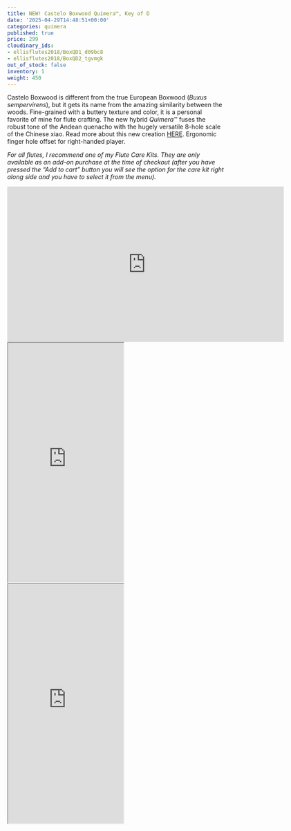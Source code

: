 ```yaml
---
title: NEW! Castelo Boxwood Quimera™, Key of D
date: '2025-04-29T14:48:51+00:00'
categories: quimera
published: true
price: 299
cloudinary_ids:
- ellisflutes2018/BoxQD1_d09bc8
- ellisflutes2018/BoxQD2_tgvmgk
out_of_stock: false
inventory: 1
weight: 450
---
```


Castelo Boxwood is different from the true European Boxwood (*Buxus sempervirens*), but it gets its name from the amazing similarity between the woods.  Fine-grained with a buttery texture and color, it is a personal favorite of mine for flute crafting.  The new hybrid  *Quimera*™ fuses the robust tone of the Andean quenacho with the hugely versatile 8-hole scale of the Chinese xiao.  Read more about this new creation [HERE](https://www.ellisflutes.com/world-flutes/quimera).   Ergonomic finger hole offset for right-handed player.

*For all flutes, I recommend one of my Flute Care Kits. They are only available as an add-on purchase at the time of checkout (after you have pressed the “Add to cart” button you will see the option for the care kit right along side and you have to select it from the menu).*

<iframe title="vimeo-player" src="https://player.vimeo.com/video/1057859321?h=5ecf8b6eb0" width="640" height="360" frameborder="0"    allowfullscreen></iframe>

<iframe width="267" height="554" src="https://www.youtube.com/embed/99C4dllkXO8" ></iframe>

<iframe width="267" height="554" src="https://www.youtube.com/embed/UAymcOqrcMo" ></iframe>
